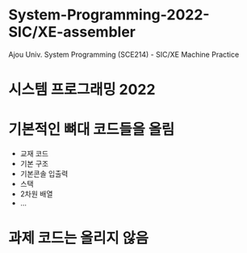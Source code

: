 # System-Programming-2022-SIC/XE-assembler
Ajou Univ. System Programming (SCE214) - SIC/XE Machine Practice

# 시스템 프로그래밍 2022

# 기본적인 뼈대 코드들을 올림
- 교재 코드
- 기본 구조
- 기본콘솔 입출력
- 스택
- 2차원 배열
- ...

# 과제 코드는 올리지 않음

